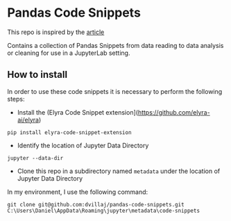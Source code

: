 # Pandas Code Snippets

This repo is inspired by the [article](https://medium.com/ibm-data-ai/how-to-re-use-code-snippets-in-jupyterlab-3e4495fa6e31)

Contains a collection of Pandas Snippets from data reading to data analysis or cleaning for use in a JupyterLab setting.

## How to install

In order to use these code snippets it is necessary to perform the following steps:

- Install the (Elyra Code Snippet extension](https://github.com/elyra-ai/elyra)

```
pip install elyra-code-snippet-extension
```

- Identify the location of Jupyter Data Directory

```
jupyter --data-dir
```

- Clone this repo in a subdirectory named `metadata` under the location of Jupyter Data Directory

In my environment, I use the following command:

```
git clone git@github.com:dvillaj/pandas-code-snippets.git C:\Users\Daniel\AppData\Roaming\jupyter\metadata\code-snippets
```
